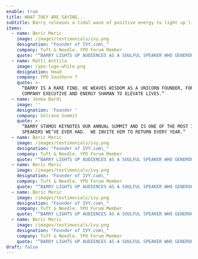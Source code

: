 ```yaml
---
enable: true
title: WHAT THEY ARE SAYING...
subtitle: Barry releases a tidal wave of positive energy to light up lives.
items:
  - name: Beric Meric
    image: /images/testimonials/ivy.png
    designation: "Founder of IVY.com\_"
    company: Tuft & Needle. YPO Forum Member
    quote: "“BARRY LIGHTS UP AUDIENCES AS A SOULFUL SPEAKER WHO GENEROUSLY GIFTS\_THE SECRETS TO WORK & LIFE SUCCESS.”"
  - name: Matti Anttila
    image: /ypo-logo-white.png
    designation: Head
    company: YPO Southern 7
    quote: >-
      “BARRY IS A RARE FIND. HE WEAVES WISDOM AS A UNICORN FOUNDER, FORTUNE 500
      COMPANY EXECUTIVE AND ENERGY SHAMAN TO ELEVATE LIVES.”
  - name: Jenma Bardi
    image: ''
    designation: 'Founder '
    company: Volcano Summit
    quote: >-
      “BARRY STAMOS KEYNOTES OUR ANNUAL SUMMIT AND IS ONE OF THE MOST IMPACTFUL
      SPEAKERS WE’VE EVER HAD.  WE INVITE HIM TO RETURN EVERY YEAR.”
  - name: Beric Meric
    image: /images/testimonials/ivy.png
    designation: "Founder of IVY.com\_"
    company: Tuft & Needle. YPO Forum Member
    quote: "“BARRY LIGHTS UP AUDIENCES AS A SOULFUL SPEAKER WHO GENEROUSLY GIFTS\_THE SECRETS TO WORK & LIFE SUCCESS.”"
  - name: Beric Meric
    image: /images/testimonials/ivy.png
    designation: "Founder of IVY.com\_"
    company: Tuft & Needle. YPO Forum Member
    quote: "“BARRY LIGHTS UP AUDIENCES AS A SOULFUL SPEAKER WHO GENEROUSLY GIFTS\_THE SECRETS TO WORK & LIFE SUCCESS.”"
  - name: Beric Meric
    image: /images/testimonials/ivy.png
    designation: "Founder of IVY.com\_"
    company: Tuft & Needle. YPO Forum Member
    quote: "“BARRY LIGHTS UP AUDIENCES AS A SOULFUL SPEAKER WHO GENEROUSLY GIFTS\_THE SECRETS TO WORK & LIFE SUCCESS.”"
  - name: Beric Meric
    image: /images/testimonials/ivy.png
    designation: "Founder of IVY.com\_"
    company: Tuft & Needle. YPO Forum Member
    quote: "“BARRY LIGHTS UP AUDIENCES AS A SOULFUL SPEAKER WHO GENEROUSLY GIFTS\_THE SECRETS TO WORK & LIFE SUCCESS.”"
draft: false
---
```

